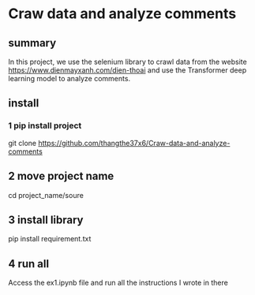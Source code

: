 # Craw data and analyze comments

## summary 
In this project, we use the selenium library to crawl data from the website https://www.dienmayxanh.com/dien-thoai and use the Transformer deep learning model to analyze comments.


## install

### 1 pip install project
git clone https://github.com/thangthe37x6/Craw-data-and-analyze-comments

## 2 move project name

cd project_name/soure

## 3 install library

pip install requirement.txt

## 4 run all 

Access the ex1.ipynb file and run all the instructions I wrote in there
